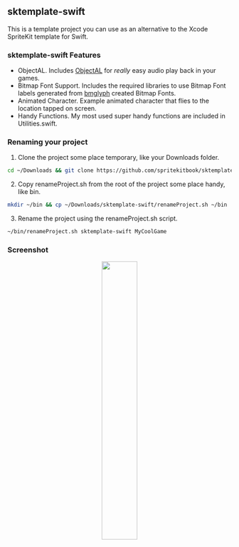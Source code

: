 ## sktemplate-swift

This is a template project you can use as an alternative to the Xcode SpriteKit template for Swift.

### sktemplate-swift Features
* ObjectAL. Includes [ObjectAL](http://kstenerud.github.io/ObjectAL-for-iPhone/) for *really* easy audio play back in your games.
* Bitmap Font Support. Includes the required libraries to use Bitmap Font labels generated from [bmglyph](http://www.bmglyph.com) created Bitmap Fonts. 
* Animated Character. Example animated character that flies to the location tapped on screen.
* Handy Functions. My most used super handy functions are included in Utilities.swift. 

### Renaming your project
1. Clone the project some place temporary, like your Downloads folder.
```bash
cd ~/Downloads && git clone https://github.com/spritekitbook/sktemplate-swift.git
```

2. Copy renameProject.sh from the root of the project some place handy, like bin.
```bash
mkdir ~/bin && cp ~/Downloads/sktemplate-swift/renameProject.sh ~/bin
```

3. Rename the project using the renameProject.sh script.
```bash
~/bin/renameProject.sh sktemplate-swift MyCoolGame
```


### Screenshot
<p align="center">
  <img src="https://github.com/spritekitbook/spritekitbook.github.io/blob/master/images/sktemplate-swift.png" width="40%">
</p>

